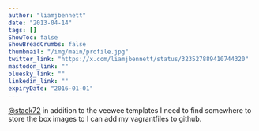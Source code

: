 ```yaml
---
author: "liamjbennett"
date: "2013-04-14"
tags: []
ShowToc: false
ShowBreadCrumbs: false
thumbnail: "/img/main/profile.jpg"
twitter_link: "https://x.com/liamjbennett/status/323527889410744320"
mastodon_link: ""
bluesky_link: ""
linkedin_link: ""
expiryDate: "2016-01-01"
---
```


[@stack72](https://x.com/stack72) in addition to the veewee templates I need to find somewhere to store the box images to I can add my vagrantfiles to github.

